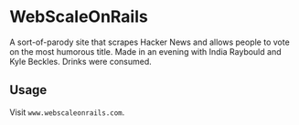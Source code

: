 WebScaleOnRails
===============

A sort-of-parody site that scrapes Hacker News and allows people to vote on the most humorous title. Made in an evening with India Raybould and Kyle Beckles. Drinks were consumed.

## Usage ##

Visit `www.webscaleonrails.com`.
